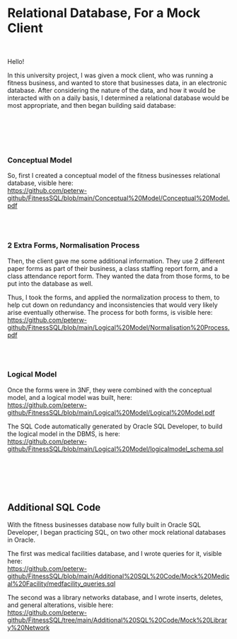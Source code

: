 # Relational Database, For a Mock Client

<br>

Hello!

In this university project, I was given a mock client, who was running a fitness business, and wanted to store that businesses data, in an electronic database. After considering the nature of the data, and how it would be interacted with on a daily basis, I determined a relational database would be most appropriate, and then began building said database:


<br>
<br>
<br>
<br>


### Conceptual Model

So, first I created a conceptual model of the fitness businesses relational database, visible here: <br>
https://github.com/peterw-github/FitnessSQL/blob/main/Conceptual%20Model/Conceptual%20Model.pdf


<br>
<br>


### 2 Extra Forms, Normalisation Process

Then, the client gave me some additional information. They use 2 different paper forms as part of their business, a class staffing report form, and a class attendance report form. They wanted the data from those forms, to be put into the database as well.

Thus, I took the forms, and applied the normalization process to them, to help cut down on redundancy and inconsistencies that would very likely arise eventually otherwise. The process for both forms, is visible here: <br>
https://github.com/peterw-github/FitnessSQL/blob/main/Logical%20Model/Normalisation%20Process.pdf


<br>
<br>


### Logical Model

Once the forms were in 3NF, they were combined with the conceptual model, and a logical model was built, here: <br>
https://github.com/peterw-github/FitnessSQL/blob/main/Logical%20Model/Logical%20Model.pdf


The SQL Code automatically generated by Oracle SQL Developer, to build the logical model in the DBMS, is here: <br>
https://github.com/peterw-github/FitnessSQL/blob/main/Logical%20Model/logicalmodel_schema.sql


<br>
<br>
<br>
<br>

## Additional SQL Code

With the fitness businesses database now fully built in Oracle SQL Developer, I began practicing SQL, on two other mock relational databases in Oracle. 

The first was medical facilities database, and I wrote queries for it, visible here: <br>
https://github.com/peterw-github/FitnessSQL/blob/main/Additional%20SQL%20Code/Mock%20Medical%20Facility/medfacility_queries.sql

The second was a library networks database, and I wrote inserts, deletes, and general alterations, visible here: <br>
https://github.com/peterw-github/FitnessSQL/tree/main/Additional%20SQL%20Code/Mock%20Library%20Network



